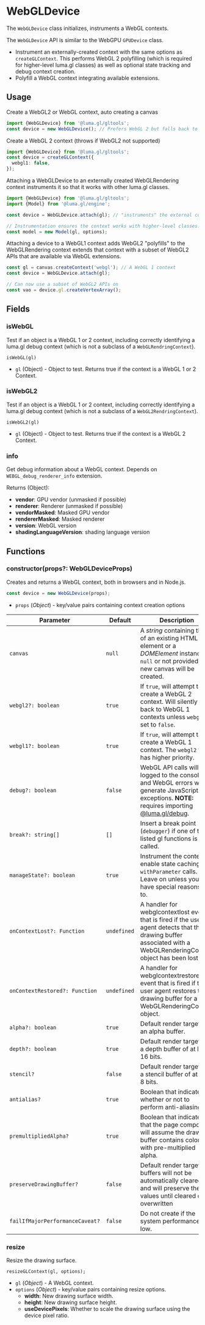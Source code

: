 # WebGLDevice

The `WebGLDevice` class initializes, instruments a WebGL contexts.

The `WebGLDevice` API is similar to the WebGPU `GPUDevice` class.

- Instrument an externally-created context with the same options as `createGLContext`. This performs WebGL 2 polyfilling (which is required for higher-level luma.gl classes) as well as optional state tracking and debug context creation.
- Polyfill a WebGL context integrating available extensions.


## Usage

Create a WebGL2 or WebGL context, auto creating a canvas

```typescript
import {WebGLDevice} from '@luma.gl/gltools';
const device = new WebGLDevice(); // Prefers WebGL 2 but falls back to WebGL 1
```

Create a WebGL 2 context (throws if WebGL2 not supported)

```typescript
import {WebGLDevice} from '@luma.gl/gltools';
const device = createGLContext({
  webgl1: false,
});
```

Attaching a WebGLDevice to an externally created WebGLRendering context instruments it
so that it works with other luma.gl classes.

```typescript
import {WebGLDevice} from '@luma.gl/gltools';
import {Model} from '@luma.gl/engine';

const device = WebGLDevice.attach(gl); // "instruments" the external context

// Instrumentation ensures the context works with higher-level classes.
const model = new Model(gl, options);
```

Attaching a device to a WebGL1 context adds WebGL2 "polyfills" to the WebGLRendering context
extends that context with a subset of WebGL2 APIs that are available via WebGL extensions.

```typescript
const gl = canvas.createContext('webgl'); // A WebGL 1 context
const device = WebGLDevice.attach(gl);

// Can now use a subset of WebGL2 APIs on
const vao = device.gl.createVertexArray();
```

## Fields

### isWebGL

Test if an object is a WebGL 1 or 2 context, including correctly identifying a luma.gl debug context (which is not a subclass of a `WebGLRendringContext`).

`isWebGL(gl)`

- `gl` (Object) - Object to test.
  Returns true if the context is a WebGL 1 or 2 Context.

### isWebGL2

Test if an object is a WebGL 1 or 2 context, including correctly identifying a luma.gl debug context (which is not a subclass of a `WebGL2RendringContext`).

`isWebGL2(gl)`

- `gl` (Object) - Object to test.
  Returns true if the context is a WebGL 2 Context.

### info

Get debug information about a WebGL context. Depends on `WEBGL_debug_renderer_info` extension.

Returns (Object):

- **vendor**: GPU vendor (unmasked if possible)
- **renderer**: Renderer (unmasked if possible)
- **vendorMasked**: Masked GPU vendor
- **rendererMasked**: Masked renderer
- **version**: WebGL version
- **shadingLanguageVersion**: shading language version



## Functions

### constructor(props?: WebGLDeviceProps)

Creates and returns a WebGL context, both in browsers and in Node.js.

```typescript
const device = new WebGLDevice(props);
```

- `props` (_Object_) - key/value pairs containing context creation options

| Parameter                      | Default     | Description                                                                                                                                                                   |
| ------------------------------ | ----------- | ----------------------------------------------------------------------------------------------------------------------------------------------------------------------------- |
| `canvas`                       | `null`      | A _string_ containing the `id` of an existing HTML element or a _DOMElement_ instance. If `null` or not provided, a new canvas will be created.                               |
| `webgl2?: boolean`                       | `true`      | If `true`, will attempt to create a WebGL 2 context. Will silently fall back to WebGL 1 contexts unless `webgl1` is set to `false`.                                           |
| `webgl1?: boolean`                       | `true`      | If `true`, will attempt to create a WebGL 1 context. The `webgl2` flag has higher priority.                                                                                   |
| `debug?: boolean`                        | `false`     | WebGL API calls will be logged to the console and WebGL errors will generate JavaScript exceptions. **NOTE:** requires importing [@luma.gl/debug](/docs/api-reference/debug). |
| `break?: string[]`                        | `[]`        | Insert a break point (`debugger`) if one of the listed gl functions is called.                                                                                                |
| `manageState?: boolean`                  | `true`      | Instrument the context to enable state caching and `withParameter` calls. Leave on unless you have special reasons not to.                                                    |
| `onContextLost?: Function`                | `undefined` | A handler for webglcontextlost event that is fired if the user agent detects that the drawing buffer associated with a WebGLRenderingContext object has been lost.            |
| `onContextRestored?: Function`            | `undefined` | A handler for webglcontextrestored event that is fired if the user agent restores the drawing buffer for a WebGLRenderingContext object.                                      |
| `alpha?: boolean`                        | `true`      | Default render target has an alpha buffer.                                                                                                                                    |
| `depth?: boolean`                        | `true`      | Default render target has a depth buffer of at least 16 bits.                                                                                                                 |
| `stencil?`                      | `false`     | Default render target has a stencil buffer of at least 8 bits.                                                                                                                |
| `antialias?`                    | `true`      | Boolean that indicates whether or not to perform anti-aliasing.                                                                                                               |
| `premultipliedAlpha?`           | `true`      | Boolean that indicates that the page compositor will assume the drawing buffer contains colors with pre-multiplied alpha.                                                     |
| `preserveDrawingBuffer?`        | `false`     | Default render target buffers will not be automatically cleared and will preserve their values until cleared or overwritten                                                   |
| `failIfMajorPerformanceCaveat?` | `false`     | Do not create if the system performance is low.                                                                                                                               |


### resize

Resize the drawing surface.

```
resizeGLContext(gl, options);
```

- `gl` (_Object_) - A WebGL context.
- `options` (_Object_) - key/value pairs containing resize options.
  - **width**: New drawing surface width.
  - **height**: New drawing surface height.
  - **useDevicePixels**: Whether to scale the drawing surface using the device pixel ratio.
